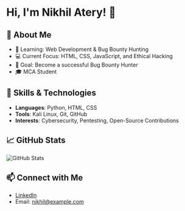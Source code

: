 # Hi, I'm Nikhil Atery! 👋

## 🚀 About Me
- 🌱 Learning: Web Development & Bug Bounty Hunting  
- 💻 Current Focus: HTML, CSS, JavaScript, and Ethical Hacking  
- 🎯 Goal: Become a successful Bug Bounty Hunter  
- 🎓 MCA Student  

## 🔧 Skills & Technologies
- **Languages**: Python, HTML, CSS  
- **Tools**: Kali Linux, Git, GitHub  
- **Interests**: Cybersecurity, Pentesting, Open-Source Contributions

## 📈 GitHub Stats
![GitHub Stats](https://github-readme-stats.vercel.app/api?username=NikhilAtery&show_icons=true&theme=radical&count_private=true)


## 📫 Connect with Me
- [LinkedIn](https://linkedin.com/in/nikhil-attery)
- Email: nikhil@example.com
